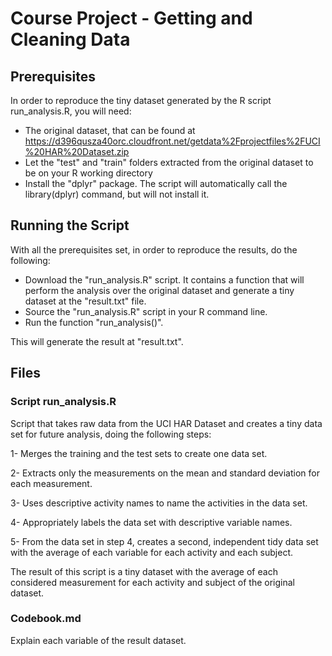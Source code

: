 # Course Project - Getting and Cleaning Data

## Prerequisites

In order to reproduce the tiny dataset generated by the R script run_analysis.R, you will need:

* The original dataset, that can be found at https://d396qusza40orc.cloudfront.net/getdata%2Fprojectfiles%2FUCI%20HAR%20Dataset.zip 
* Let the "test" and "train" folders extracted from the original dataset to be on your R working directory
* Install the "dplyr" package. The script will automatically call the library(dplyr) command, but will not install it.

## Running the Script

With all the prerequisites set, in order to reproduce the results, do the following:

* Download the "run_analysis.R" script. It contains a function that will perform the analysis over the original dataset and generate a tiny dataset at the "result.txt" file.
* Source the "run_analysis.R" script in your R command line.
* Run the function "run_analysis()".

This will generate the result at "result.txt".

## Files

### Script run_analysis.R

  Script that takes raw data from the UCI HAR Dataset
  and creates a tiny data set for future analysis, 
  doing the following steps:
  
  1- Merges the training and the test sets to create 
  one data set.
  
  2- Extracts only the measurements on the mean and 
  standard deviation for each measurement. 
  
  3- Uses descriptive activity names to name the 
  activities in the data set.
  
  4- Appropriately labels the data set with descriptive 
  variable names. 
  
  5- From the data set in step 4, creates a second, 
  independent tidy data set with the average of each 
  variable for each activity and each subject.
   
The result of this script is a tiny dataset with the average of each considered measurement for each activity and subject of the original dataset.

### Codebook.md

Explain each variable of the result dataset.


